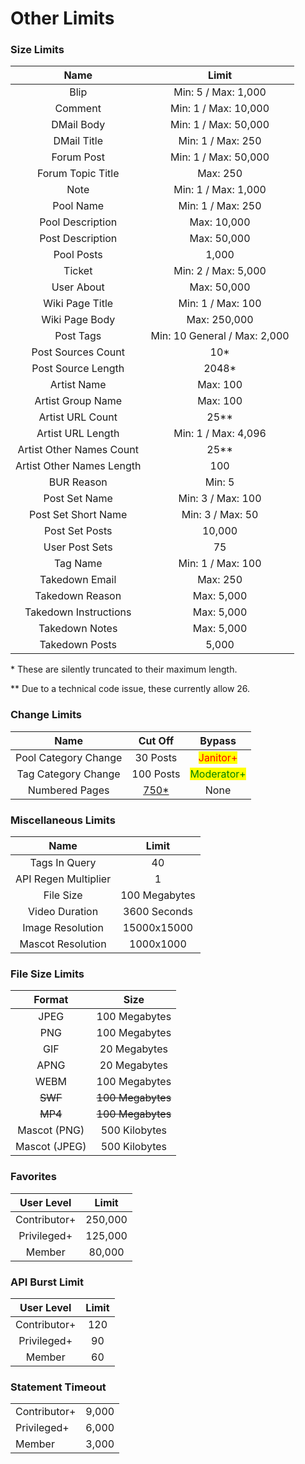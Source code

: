 # Other Limits

### Size Limits



|            Name           |             Limit            |
| :-----------------------: | :--------------------------: |
|            Blip           |      Min: 5 / Max: 1,000     |
|          Comment          |     Min: 1 / Max: 10,000     |
|         DMail Body        |     Min: 1 / Max: 50,000     |
|        DMail Title        |       Min: 1 / Max: 250      |
|         Forum Post        |     Min: 1 / Max: 50,000     |
|     Forum Topic Title     |           Max: 250           |
|            Note           |      Min: 1 / Max: 1,000     |
|         Pool Name         |       Min: 1 / Max: 250      |
|      Pool Description     |          Max: 10,000         |
|      Post Description     |          Max: 50,000         |
|         Pool Posts        |             1,000            |
|           Ticket          |      Min: 2 / Max: 5,000     |
|         User About        |          Max: 50,000         |
|      Wiki Page Title      |       Min: 1 / Max: 100      |
|       Wiki Page Body      |         Max: 250,000         |
|         Post Tags         | Min: 10 General / Max: 2,000 |
|     Post Sources Count    |             10\*             |
|     Post Source Length    |            2048\*            |
|        Artist Name        |           Max: 100           |
|     Artist Group Name     |           Max: 100           |
|      Artist URL Count     |            25\*\*            |
|     Artist URL Length     |      Min: 1 / Max: 4,096     |
|  Artist Other Names Count |            25\*\*            |
| Artist Other Names Length |              100             |
|         BUR Reason        |            Min: 5            |
|       Post Set Name       |       Min: 3 / Max: 100      |
|    Post Set Short Name    |       Min: 3 / Max: 50       |
|       Post Set Posts      |            10,000            |
|       User Post Sets      |              75              |
|          Tag Name         |       Min: 1 / Max: 100      |
|       Takedown Email      |           Max: 250           |
|      Takedown Reason      |          Max: 5,000          |
|   Takedown Instructions   |          Max: 5,000          |
|       Takedown Notes      |          Max: 5,000          |
|       Takedown Posts      |             5,000            |

\* These are silently truncated to their maximum length.

\*\* Due to a technical code issue, these currently allow 26.

### Change Limits

|         Name         |               Cut Off              |                    Bypass                    |
| :------------------: | :--------------------------------: | :------------------------------------------: |
| Pool Category Change |              30 Posts              |   <mark style="color:red;">Janitor+</mark>   |
|  Tag Category Change |              100 Posts             | <mark style="color:green;">Moderator+</mark> |
|    Numbered Pages    | [750\*](search-parameters.md#page) |                     None                     |

### Miscellaneous Limits

|         Name         |     Limit     |
| :------------------: | :-----------: |
|     Tags In Query    |       40      |
| API Regen Multiplier |       1       |
|       File Size      | 100 Megabytes |
|    Video Duration    |  3600 Seconds |
|   Image Resolution   |  15000x15000  |
|   Mascot Resolution  |   1000x1000   |

### File Size Limits

|     Format    |        Size       |
| :-----------: | :---------------: |
|      JPEG     |   100 Megabytes   |
|      PNG      |   100 Megabytes   |
|      GIF      |    20 Megabytes   |
|      APNG     |    20 Megabytes   |
|      WEBM     |   100 Megabytes   |
|    ~~SWF~~    | ~~100 Megabytes~~ |
|    ~~MP4~~    | ~~100 Megabytes~~ |
|  Mascot (PNG) |   500 Kilobytes   |
| Mascot (JPEG) |   500 Kilobytes   |

### Favorites

|  User Level  |  Limit  |
| :----------: | :-----: |
| Contributor+ | 250,000 |
|  Privileged+ | 125,000 |
|    Member    |  80,000 |

### API Burst Limit

|  User Level  | Limit |
| :----------: | :---: |
| Contributor+ |  120  |
|  Privileged+ |   90  |
|    Member    |   60  |

### Statement Timeout

|              |       |
| ------------ | ----- |
| Contributor+ | 9,000 |
| Privileged+  | 6,000 |
| Member       | 3,000 |
